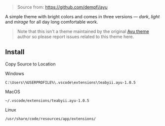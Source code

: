 > Source from: https://github.com/dempfi/ayu

A simple theme with bright colors and comes in three versions — *dark*, *light* and *mirage* for all day long comfortable work.

> Note that this isn't a theme maintained by the original [Ayu theme](https://github.com/dempfi/ayu) author so please report issues related to this theme here.

## Install

Copy Source to Location

Windows
```shell
C:\Users\%USERPROFILE%\.vscode\extensions\teabyii.ayu-1.0.5
```
MacOS
```shell
~/.vscode/extensions/teabyii.ayu-1.0.5
```
Linux
```shell
/usr/share/code/resources/app/extensions/
```
